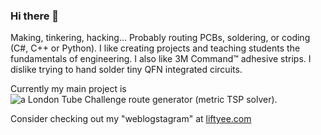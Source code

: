 ### Hi there 👋

Making, tinkering, hacking...
Probably routing PCBs, soldering, or coding (C#, C++ or Python).
I like creating projects and teaching students the fundamentals of engineering. 
I also like 3M Command™ adhesive strips.
I dislike trying to hand solder tiny QFN integrated circuits. 

Currently my main project is ![a London Tube Challenge route generator (metric TSP solver)](https://github.com/Liftyee/london-tube-navigator). 

Consider checking out my "weblogstagram" at [liftyee.com](https://liftyee.com)
<!--
![I code in...](https://github-readme-stats.vercel.app/api/top-langs/?username=anuraghazra&layout=compact&theme=cobalt)


**Liftyee/Liftyee** is a ✨ _special_ ✨ repository because its `README.md` (this file) appears on your GitHub profile.

Here are some ideas to get you started:

- 🔭 I’m currently working on ...
- 🌱 I’m currently learning ...
- 👯 I’m looking to collaborate on ...
- 🤔 I’m looking for help with ...
- 💬 Ask me about ...
- 📫 How to reach me: ...
- 😄 Pronouns: ...
- ⚡ Fun fact: ...
-->
